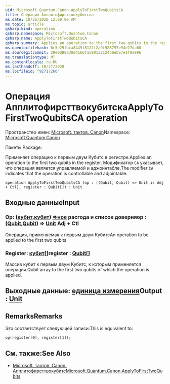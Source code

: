 ```yaml
---
uid: Microsoft.Quantum.Canon.ApplyToFirstTwoQubitsCA
title: Операция Апплитофирсттвокубитска
ms.date: 10/26/2020 12:00:00 AM
ms.topic: article
qsharp.kind: operation
qsharp.namespace: Microsoft.Quantum.Canon
qsharp.name: ApplyToFirstTwoQubitsCA
qsharp.summary: Applies an operation to the first two qubits in the register. The modifier `CA` indicates that the operation is controllable and adjointable.
ms.openlocfilehash: 0c5e29fbca8449f8122f2a9f988797e94e27da60
ms.sourcegitcommit: 29e0d88a30e4166fa580132124b0eb57e1f0e986
ms.translationtype: MT
ms.contentlocale: ru-RU
ms.lasthandoff: 10/27/2020
ms.locfileid: "92717260"
---
```

# <a name="applytofirsttwoqubitsca-operation"></a><span data-ttu-id="c6922-102">Операция Апплитофирсттвокубитска</span><span class="sxs-lookup"><span data-stu-id="c6922-102">ApplyToFirstTwoQubitsCA operation</span></span>

<span data-ttu-id="c6922-103">Пространство имен: [Microsoft. тактов. Canon](xref:Microsoft.Quantum.Canon)</span><span class="sxs-lookup"><span data-stu-id="c6922-103">Namespace: [Microsoft.Quantum.Canon](xref:Microsoft.Quantum.Canon)</span></span>

<span data-ttu-id="c6922-104">Пакеты [](https://nuget.org/packages/)</span><span class="sxs-lookup"><span data-stu-id="c6922-104">Package: [](https://nuget.org/packages/)</span></span>


<span data-ttu-id="c6922-105">Применяет операцию к первым двум Кубитс в регистре.</span><span class="sxs-lookup"><span data-stu-id="c6922-105">Applies an operation to the first two qubits in the register.</span></span>
<span data-ttu-id="c6922-106">Модификатор `CA` указывает, что операция является управляемой и аджоинтабле.</span><span class="sxs-lookup"><span data-stu-id="c6922-106">The modifier `CA` indicates that the operation is controllable and adjointable.</span></span>

```qsharp
operation ApplyToFirstTwoQubitsCA (op : ((Qubit, Qubit) => Unit is Adj + Ctl), register : Qubit[]) : Unit
```


## <a name="input"></a><span data-ttu-id="c6922-107">Входные данные</span><span class="sxs-lookup"><span data-stu-id="c6922-107">Input</span></span>

### <a name="op--qubitqubit--unit-adj--ctl"></a><span data-ttu-id="c6922-108">Op: ([кубит](xref:microsoft.quantum.lang-ref.qubit),[кубит](xref:microsoft.quantum.lang-ref.qubit)) [=>ное](xref:microsoft.quantum.lang-ref.unit) расгода и список доверия</span><span class="sxs-lookup"><span data-stu-id="c6922-108">op : ([Qubit](xref:microsoft.quantum.lang-ref.qubit),[Qubit](xref:microsoft.quantum.lang-ref.qubit)) => [Unit](xref:microsoft.quantum.lang-ref.unit) Adj + Ctl</span></span>

<span data-ttu-id="c6922-109">Операция, применяемая к первым двум Кубитс</span><span class="sxs-lookup"><span data-stu-id="c6922-109">An operation to be applied to the first two qubits</span></span>


### <a name="register--qubit"></a><span data-ttu-id="c6922-110">Register: [кубит](xref:microsoft.quantum.lang-ref.qubit)[]</span><span class="sxs-lookup"><span data-stu-id="c6922-110">register : [Qubit](xref:microsoft.quantum.lang-ref.qubit)[]</span></span>

<span data-ttu-id="c6922-111">Массив кубит к первым двум Кубитс, к которым применяется операция.</span><span class="sxs-lookup"><span data-stu-id="c6922-111">Qubit array to the first two qubits of which the operation is applied.</span></span>



## <a name="output--unit"></a><span data-ttu-id="c6922-112">Выходные данные: [единица измерения](xref:microsoft.quantum.lang-ref.unit)</span><span class="sxs-lookup"><span data-stu-id="c6922-112">Output : [Unit](xref:microsoft.quantum.lang-ref.unit)</span></span>



## <a name="remarks"></a><span data-ttu-id="c6922-113">Remarks</span><span class="sxs-lookup"><span data-stu-id="c6922-113">Remarks</span></span>

<span data-ttu-id="c6922-114">Это соответствует следующей записи:</span><span class="sxs-lookup"><span data-stu-id="c6922-114">This is equivalent to:</span></span>

```qsharp
op(register[0], register[1]);
```

## <a name="see-also"></a><span data-ttu-id="c6922-115">См. также:</span><span class="sxs-lookup"><span data-stu-id="c6922-115">See Also</span></span>

- [<span data-ttu-id="c6922-116">Microsoft. тактов. Canon. Апплитофирсттвокубитс</span><span class="sxs-lookup"><span data-stu-id="c6922-116">Microsoft.Quantum.Canon.ApplyToFirstTwoQubits</span></span>](xref:Microsoft.Quantum.Canon.ApplyToFirstTwoQubits)